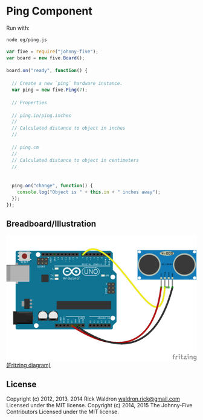 <!--remove-start-->
# Ping Component

Run with:
```bash
node eg/ping.js
```
<!--remove-end-->

```javascript
var five = require("johnny-five");
var board = new five.Board();

board.on("ready", function() {

  // Create a new `ping` hardware instance.
  var ping = new five.Ping(7);

  // Properties

  // ping.in/ping.inches
  //
  // Calculated distance to object in inches
  //

  // ping.cm
  //
  // Calculated distance to object in centimeters
  //


  ping.on("change", function() {
    console.log("Object is " + this.in + " inches away");
  });
});

```


## Breadboard/Illustration


![docs/breadboard/ping.png](breadboard/ping.png)
[(Fritzing diagram)](breadboard/ping.fzz)





<!--remove-start-->
## License
Copyright (c) 2012, 2013, 2014 Rick Waldron <waldron.rick@gmail.com>
Licensed under the MIT license.
Copyright (c) 2014, 2015 The Johnny-Five Contributors
Licensed under the MIT license.
<!--remove-end-->
